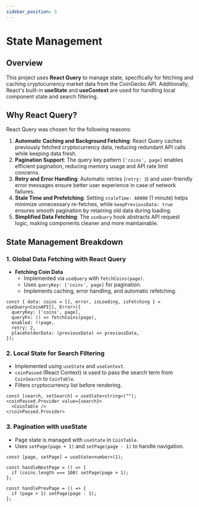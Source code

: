 ```yaml
---
sidebar_position: 3
---
```

# State Management

## Overview
This project uses **React Query** to manage state, specifically for fetching and caching cryptocurrency market data from the CoinGecko API. Additionally, React's built-in **useState** and **useContext** are used for handling local component state and search filtering.

## Why React Query?
React Query was chosen for the following reasons:
1. **Automatic Caching and Background Fetching**: React Query caches previously fetched cryptocurrency data, reducing redundant API calls while keeping data fresh.
2. **Pagination Support**: The query key pattern `['coins', page]` enables efficient pagination, reducing memory usage and API rate limit concerns.
3. **Retry and Error Handling**: Automatic retries (`retry: 3`) and user-friendly error messages ensure better user experience in case of network failures.
4. **Stale Time and Prefetching**: Setting `staleTime: 60000` (1 minute) helps minimize unnecessary re-fetches, while `keepPreviousData: true` ensures smooth pagination by retaining old data during loading.
5. **Simplified Data Fetching**: The `useQuery` hook abstracts API request logic, making components cleaner and more maintainable.

## State Management Breakdown
### **1. Global Data Fetching with React Query**
- **Fetching Coin Data**
  - Implemented via `useQuery` with `fetchCoins(page)`.
  - Uses `queryKey: ['coins', page]` for pagination.
  - Implements caching, error handling, and automatic refetching.
  
```tsx
const { data: coins = [], error, isLoading, isFetching } = useQuery<CoinAPI[], Error>({
  queryKey: ['coins', page],
  queryFn: () => fetchCoins(page),
  enabled: !!page,
  retry: 2,
  placeholderData: (previousData) => previousData,
});
```

### **2. Local State for Search Filtering**
- Implemented using `useState` and `useContext`.
- `coinPassed` (React Context) is used to pass the search term from `CoinSearch` to `CoinTable`.
- Filters cryptocurrency list before rendering.

```tsx
const [search, setSearch] = useState<string>("");
<coinPassed.Provider value={search}>
  <CoinTable />
</coinPassed.Provider>
```

### **3. Pagination with useState**
- Page state is managed with `useState` in `CoinTable`.
- Uses `setPage(page + 1)` and `setPage(page - 1)` to handle navigation.

```tsx
const [page, setPage] = useState<number>(1);

const handleNextPage = () => {
  if (coins.length === 100) setPage(page + 1);
};

const handlePrevPage = () => {
  if (page > 1) setPage(page - 1);
};
```


